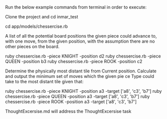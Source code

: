 Run the below example commands from terminal in order to execute:

Clone the project and cd inmar_test

cd app/models/chessercise.rb

A list of all the potential board positions the given piece could advance to, with one move, from the given position, with the assumption there are no other pieces on the board.

ruby chessercise.rb -piece KNIGHT -position d2
ruby chessercise.rb -piece QUEEN -position b3
ruby chessercise.rb -piece ROOK -position c2

Determine the physically most distant tile from Current position. Calculate and output the minimum set of moves which the given pie ce Type could take to the most distant tile given that:

ruby chessercise.rb -piece KNIGHT -position a3 -target ['a8', 'c3', 'b7']
ruby chessercise.rb -piece QUEEN -position a3 -target ['a8', 'c3', 'b7']
ruby chessercise.rb -piece ROOK -position a3 -target ['a8', 'c3', 'b7']

ThoughtExcersise.md will address the ThoughtExcersise task
